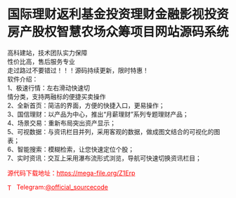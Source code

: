 # 国际理财返利基金投资理财金融影视投资房产股权智慧农场众筹项目网站源码系统

高科建站，技术团队实力保障<br>性价比高，售后服务专业<br>走过路过不要错过！！！源码持续更新，限时特惠！<br>软件介绍：<br>1、极速行情：左右滑动快速切<br>情分类，支持两融标的便捷买卖操作<br>2、全新首页：简洁的界面，方便的快捷入口，更易操作；<br>3、国信理财：以产品为中心，推出“月薪理财”系列专题理财产品；<br>4、场景交易：重新布局突出资产显示；<br>5、可视数据：与资讯栏目并列，采用客观的数据，做成图文结合的可视化的图表；<br>6、智能搜索：模糊检索，让您快速定位个股；<br>7、实时资讯：交互上采用瀑布流形式浏览，导航可快速切换资讯栏目；<br>


<p style="color: red;">源代码下载地址：<a href="https://mega-file.org/Z1Erp" style="color: red;">https://mega-file.org/Z1Erp</a></p><p style="color: red;"><img src="https://cdn-icons-png.flaticon.com/512/2111/2111646.png" alt="Telegram Icon" style="width: 16px; vertical-align: middle; margin-right: 5px;">Telegram:<a href="https://t.me/official_sourcecode" style="color: red;">@official_sourcecode</a></p>